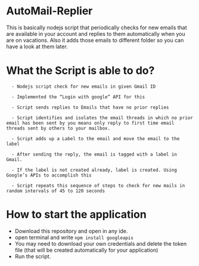 # AutoMail-Replier
This is basically nodejs script that periodically checks for new emails that are available in your account and replies to them automatically when you are on vacations. Also it adds those emails to different folder so you can have a look at them later.

# What the Script is able to do?

      - Nodejs script check for new emails in given Gmail ID
      
      - Implemented the “Login with google” API for this

      - Script sends replies to Emails that have no prior replies
      
      - Script identifies and isolates the email threads in which no prior email has been sent by you means only reply to first time email threads sent by others to your mailbox.

      - Script adds up a Label to the email and move the email to the label
      
      - After sending the reply, the email is tagged with a label in Gmail.

      - If the label is not created already, label is created. Using Google’s APIs to accomplish this

      - Script repeats this sequence of steps to check for new mails in random intervals of 45 to 120 seconds
      
      

# How to start the application
- Download this repository and open in any ide.
- open terminal and write ```npm install googleapis```
- You may need to download your own credentials and delete the token file (that will be created automatically for your application)
- Run the script.
